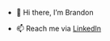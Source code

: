 - 👋 Hi there, I’m Brandon
<!-- - 🌱 I’m currently learning  -->
- 📫 Reach me via <a href="https://linkedin.com/bfiles"> LinkedIn </a>

<!---
exe-Files/exe-Files is a ✨ special ✨ repository because its `README.md` (this file) appears on your GitHub profile.
You can click the Preview link to take a look at your changes.
--->
